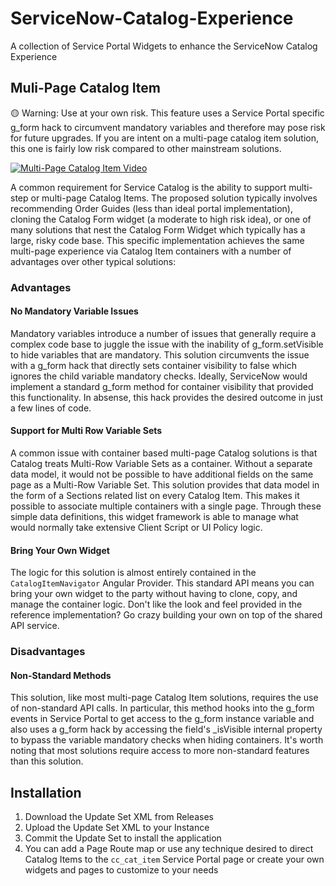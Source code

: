 # ServiceNow-Catalog-Experience
A collection of Service Portal Widgets to enhance the ServiceNow Catalog Experience

## Muli-Page Catalog Item

🟡 Warning: Use at your own risk. This feature uses a Service Portal specific g_form hack to circumvent mandatory variables and therefore may pose risk for future upgrades. If you are intent on a multi-page catalog item solution, this one is fairly low risk compared to other mainstream solutions.

[![Multi-Page Catalog Item Video](http://img.youtube.com/vi/F3gYalVybbM/0.jpg)](http://www.youtube.com/watch?v=F3gYalVybbM "Multi-Page Catalog Item")

A common requirement for Service Catalog is the ability to support multi-step or multi-page Catalog Items.  The proposed solution typically involves recommending Order Guides (less than ideal portal implementation), cloning the Catalog Form widget (a moderate to high risk idea), or one of many solutions that nest the Catalog Form Widget which typically has a large, risky code base.  This specific implementation achieves the same multi-page experience via Catalog Item containers with a number of advantages over other typical solutions:

### Advantages

#### No Mandatory Variable Issues

Mandatory variables introduce a number of issues that generally require a complex code base to juggle the issue with the inability of g_form.setVisible to hide variables that are mandatory. This solution circumvents the issue with a g_form hack that directly sets container visibility to false which ignores the child variable mandatory checks. Ideally, ServiceNow would implement a standard g_form method for container visibility that provided this functionality.  In absense, this hack provides the desired outcome in just a few lines of code.

#### Support for Multi Row Variable Sets

A common issue with container based multi-page Catalog solutions is that Catalog treats Multi-Row Variable Sets as a container.  Without a separate data model, it would not be possible to have additional fields on the same page as a Multi-Row Variable Set.  This solution provides that data model in the form of a Sections related list on every Catalog Item.  This makes it possible to associate multiple containers with a single page.  Through these simple data definitions, this widget framework is able to manage what would normally take extensive Client Script or UI Policy logic.

#### Bring Your Own Widget

The logic for this solution is almost entirely contained in the `CatalogItemNavigator` Angular Provider. This standard API means you can bring your own widget to the party without having to clone, copy, and manage the container logic.  Don't like the look and feel provided in the reference implementation?  Go crazy building your own on top of the shared API service.

### Disadvantages

#### Non-Standard Methods

This solution, like most multi-page Catalog Item solutions, requires the use of non-standard API calls. In particular, this method hooks into the g_form events in Service Portal to get access to the g_form instance variable and also uses a g_form hack by accessing the field's \_isVisible internal property to bypass the variable mandatory checks when hiding containers.  It's worth noting that most solutions require access to more non-standard features than this solution.

## Installation

1. Download the Update Set XML from Releases
2. Upload the Update Set XML to your Instance
3. Commit the Update Set to install the application
4. You can add a Page Route map or use any technique desired to direct Catalog Items to the `cc_cat_item` Service Portal page or create your own widgets and pages to customize to your needs
